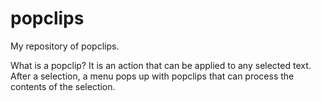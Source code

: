 # popclips
My repository of popclips. 

What is a popclip? It is an action that can be applied to any selected text. After a selection, a menu pops up with popclips that can process the contents of the selection.
